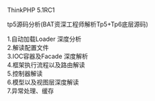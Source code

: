ThinkPHP 5.1RC1   

tp5源码分析(BAT资深工程师解析Tp5+Tp6底层源码)   
   
1.自动加载Loader 深度分析  
2.解读配置文件  
3.IOC容器及Facade 深度解析   
4.框架执行流程以及路由解读    
5.控制器解读  
6.模型以及视图层深度解读  
7.异常处理、缓存  





